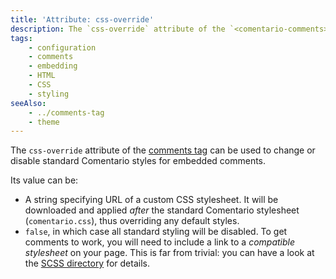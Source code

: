 ```yaml
---
title: 'Attribute: css-override'
description: The `css-override` attribute of the `<comentario-comments>` tag allows to override comment styling
tags:
    - configuration
    - comments
    - embedding
    - HTML
    - CSS
    - styling
seeAlso:
    - ../comments-tag
    - theme
---
```


The `css-override` attribute of the [comments tag](../comments-tag) can be used to change or disable standard Comentario styles for embedded comments.

<!--more-->

Its value can be:

* A string specifying URL of a custom CSS stylesheet. It will be downloaded and applied *after* the standard Comentario stylesheet (`comentario.css`), thus overriding any default styles.
* `false`, in which case all standard styling will be disabled. To get comments to work, you will need to include a link to a *compatible stylesheet* on your page. This is far from trivial: you can have a look at the [SCSS directory](https://gitlab.com/comentario/comentario/-/tree/dev/embed/scss?ref_type=heads) for details.
